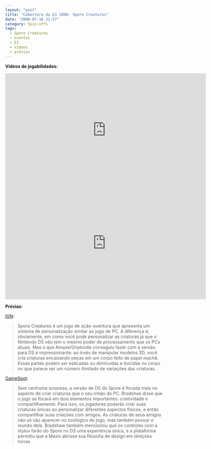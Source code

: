 ```yaml
---
layout: "post"
title: "Cobertura da E3 2008: Spore Creatures"
date: "2008-07-16 21:57"
category: Spin-offs
tags:
  - Spore Creatures
  - eventos
  - E3
  - vídeos
  - prévias
---
```


**Vídeos de jogabilidades:**

<iframe width="640" height="360" src="https://www.youtube.com/embed/CH_aI0EMVcc" frameborder="0" allow="accelerometer; autoplay; encrypted-media; gyroscope; picture-in-picture" allowfullscreen></iframe>

<iframe width="640" height="360" src="https://www.youtube.com/embed/y2pET2oOU1M" frameborder="0" allow="accelerometer; autoplay; encrypted-media; gyroscope; picture-in-picture" allowfullscreen></iframe>

**Prévias:**

[IGN](http://ds.ign.com/articles/891/891114p1.html):

> Spore Creatures é um jogo de ação-aventura que apresenta um sistema de personalização similar ao jogo de PC. A diferença é, obviamente, em como você pode personalizar as criaturas já que o Nintendo DS não tem o mesmo poder de processamento que os PCs atuais. Mas o que Amaze/Griptonite conseguiu fazer com a versão para DS é impressionante: ao invés de manipular modelos 3D, você cria criaturas encaixando peças em um corpo feito de papel machê. Essas partes podem ser esticadas ou diminuídas e torcidas no corpo no que parece ser um número ilimitado de variações das criaturas.

[GameSpot](http://www.gamespot.com/ds/strategy/spore/news.html?sid=6193929&part=rss&tag=gs_previews&subj=6193929):

> Sem nenhuma surpresa, a versão de DS do Spore é focada mais no aspecto de criar criaturas que o seu irmão do PC. Bradshae disse que o jogo se focará em dois elementos importantes: criatividade e compartilhamento. Para isso, os jogadores poderão criar suas criaturas únicas ao personalizar diferentes aspectos físicos, e então compartilhar suas criações com amigos. As criaturas de seus amigos não só vão aparecer no zoológico do jogo, mas também povoar o mundo dele. Bradshaw também mencionou que os controles com a stylus farão do Spore no DS uma experiência única, e a plataforma permitiu que a Maxis abrisse sua filosofia de design em direções novas.
